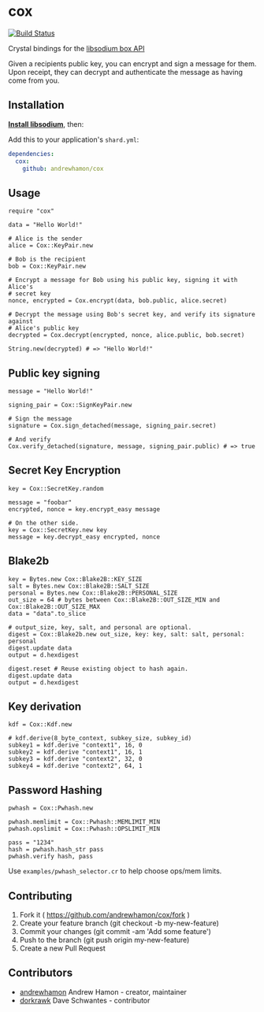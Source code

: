 # cox
[![Build Status](https://travis-ci.org/andrewhamon/cox.svg?branch=master)](https://travis-ci.org/andrewhamon/cox)

Crystal bindings for the [libsodium box API](https://download.libsodium.org/doc/public-key_cryptography/authenticated_encryption.html)

Given a recipients public key, you can encrypt and sign a message for them. Upon
receipt, they can decrypt and authenticate the message as having come from you.

## Installation

**[Install libsodium](https://download.libsodium.org/doc/installation/)**, then:

Add this to your application's `shard.yml`:

```yaml
dependencies:
  cox:
    github: andrewhamon/cox
```

## Usage

```crystal
require "cox"

data = "Hello World!"

# Alice is the sender
alice = Cox::KeyPair.new

# Bob is the recipient
bob = Cox::KeyPair.new

# Encrypt a message for Bob using his public key, signing it with Alice's
# secret key
nonce, encrypted = Cox.encrypt(data, bob.public, alice.secret)

# Decrypt the message using Bob's secret key, and verify its signature against
# Alice's public key
decrypted = Cox.decrypt(encrypted, nonce, alice.public, bob.secret)

String.new(decrypted) # => "Hello World!"
```

## Public key signing
```crystal
message = "Hello World!"

signing_pair = Cox::SignKeyPair.new

# Sign the message
signature = Cox.sign_detached(message, signing_pair.secret)

# And verify
Cox.verify_detached(signature, message, signing_pair.public) # => true
```

## Secret Key Encryption
```crystal
key = Cox::SecretKey.random

message = "foobar"
encrypted, nonce = key.encrypt_easy message

# On the other side.
key = Cox::SecretKey.new key
message = key.decrypt_easy encrypted, nonce
```

## Blake2b
```crystal
key = Bytes.new Cox::Blake2B::KEY_SIZE
salt = Bytes.new Cox::Blake2B::SALT_SIZE
personal = Bytes.new Cox::Blake2B::PERSONAL_SIZE
out_size = 64 # bytes between Cox::Blake2B::OUT_SIZE_MIN and Cox::Blake2B::OUT_SIZE_MAX
data = "data".to_slice

# output_size, key, salt, and personal are optional.
digest = Cox::Blake2b.new out_size, key: key, salt: salt, personal: personal
digest.update data
output = d.hexdigest

digest.reset # Reuse existing object to hash again.
digest.update data
output = d.hexdigest
```

## Key derivation
```crystal
kdf = Cox::Kdf.new

# kdf.derive(8_byte_context, subkey_size, subkey_id)
subkey1 = kdf.derive "context1", 16, 0
subkey2 = kdf.derive "context1", 16, 1
subkey3 = kdf.derive "context2", 32, 0
subkey4 = kdf.derive "context2", 64, 1
```

## Password Hashing
```crystal
pwhash = Cox::Pwhash.new

pwhash.memlimit = Cox::Pwhash::MEMLIMIT_MIN
pwhash.opslimit = Cox::Pwhash::OPSLIMIT_MIN

pass = "1234"
hash = pwhash.hash_str pass
pwhash.verify hash, pass
```

Use `examples/pwhash_selector.cr` to help choose ops/mem limits.


## Contributing

1. Fork it ( https://github.com/andrewhamon/cox/fork )
2. Create your feature branch (git checkout -b my-new-feature)
3. Commit your changes (git commit -am 'Add some feature')
4. Push to the branch (git push origin my-new-feature)
5. Create a new Pull Request

## Contributors

- [andrewhamon](https://github.com/andrewhamon) Andrew Hamon - creator, maintainer
- [dorkrawk](https://github.com/dorkrawk) Dave Schwantes - contributor
